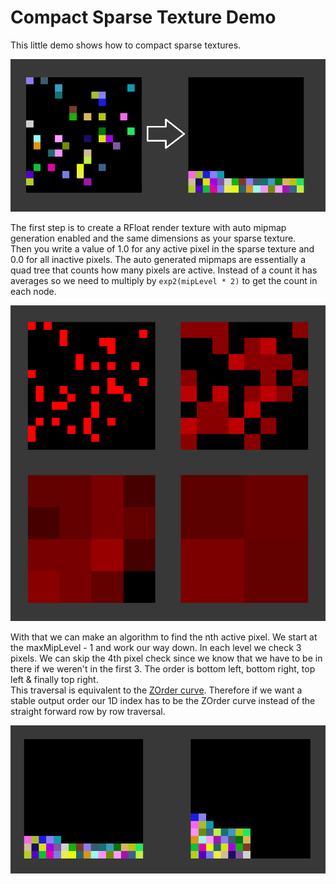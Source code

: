 # Compact Sparse Texture Demo

This little demo shows how to compact sparse textures.

![FromSparseToCompact](./screenshots/showInitialCompaction.png)

The first step is to create a RFloat render texture with auto mipmap generation enabled and the same dimensions as your sparse texture.  
Then you write a value of 1.0 for any active pixel in the sparse texture and 0.0 for all inactive pixels. The auto generated mipmaps are essentially a quad tree that counts how many pixels are active. Instead of a count it has averages so we need to multiply by `exp2(mipLevel * 2)` to get the count in each node.

![ActivePixels](./screenshots/activeMapMips.png)

With that we can make an algorithm to find the nth active pixel. We start at the maxMipLevel - 1 and work our way down. In each level we check 3 pixels. We can skip the 4th pixel check since we know that we have to be in there if we weren't in the first 3. The order is bottom left, bottom right, top left & finally top right.  
This traversal is equivalent to the [ZOrder curve](https://en.wikipedia.org/wiki/Z-order_curve). Therefore if we want a stable output order our 1D index has to be the ZOrder curve instead of the straight forward row by row traversal.

![ZOrder](./screenshots/rowVSZOrder.png)